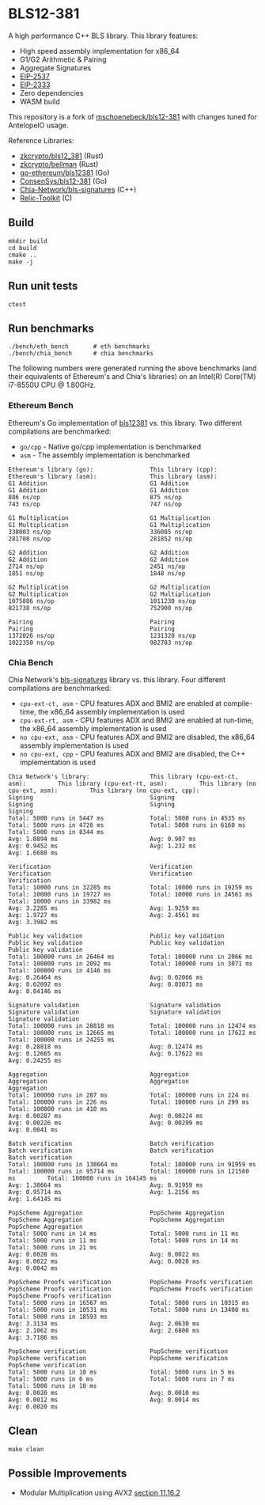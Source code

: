 # BLS12-381
A high performance C++ BLS library. This library features:

- High speed assembly implementation for x86_64
- G1/G2 Arithmetic & Pairing
- Aggregate Signatures
- [EIP-2537](https://eips.ethereum.org/EIPS/eip-2537)
- [EIP-2333](https://eips.ethereum.org/EIPS/eip-2333)
- Zero dependencies
- WASM build

This repository is a fork of [mschoenebeck/bls12-381](https://github.com/mschoenebeck/bls12-381) with changes tuned for AntelopeIO usage.

Reference Libraries:
- [zkcrypto/bls12_381](https://github.com/zkcrypto/bls12_381) (Rust)
- [zkcrypto/bellman](https://github.com/zkcrypto/bellman) (Rust)
- [go-ethereum/bls12381](https://github.com/ethereum/go-ethereum/tree/master/crypto/bls12381) (Go)
- [ConsenSys/bls12-381](https://github.com/ConsenSys/gnark-crypto/tree/master/ecc/bls12-381) (Go)
- [Chia-Network/bls-signatures](https://github.com/Chia-Network/bls-signatures) (C++)
- [Relic-Toolkit](https://github.com/relic-toolkit/relic) (C)

## Build
```
mkdir build
cd build
cmake ..
make -j
```

## Run unit tests
```
ctest
```

## Run benchmarks
```
./bench/eth_bench       # eth benchmarks
./bench/chia_bench      # chia benchmarks
```
The following numbers were generated running the above benchmarks (and their equivalents of Ethereum's and Chia's libraries) on an Intel(R) Core(TM) i7-8550U CPU @ 1.80GHz.

### Ethereum Bench
Ethereum's Go implementation of [bls12381](https://github.com/ethereum/go-ethereum/tree/master/crypto/bls12381) vs. this library. Two different compilations are benchmarked:
- `go/cpp` - Native go/cpp implementation is benchmarked
- `asm` - The assembly implementation is benchmarked
```
Ethereum's library (go):                This library (cpp):                     Ethereum's library (asm):               This library (asm):
G1 Addition                             G1 Addition                             G1 Addition                             G1 Addition
886 ns/op                               875 ns/op                               743 ns/op                               747 ns/op

G1 Multiplication                       G1 Multiplication                       G1 Multiplication                       G1 Multiplication
338003 ns/op                            336085 ns/op                            281708 ns/op                            281852 ns/op

G2 Addition                             G2 Addition                             G2 Addition                             G2 Addition
2714 ns/op                              2451 ns/op                              1851 ns/op                              1848 ns/op

G2 Multiplication                       G2 Multiplication                       G2 Multiplication                       G2 Multiplication
1075886 ns/op                           1011230 ns/op                           821738 ns/op                            752900 ns/op

Pairing                                 Pairing                                 Pairing                                 Pairing
1372026 ns/op                           1231320 ns/op                           1022350 ns/op                           982783 ns/op
```
### Chia Bench
Chia Network's [bls-signatures](https://github.com/Chia-Network/bls-signatures) library vs. this library. Four different compilations are benchmarked:
- `cpu-ext-ct, asm` - CPU features ADX and BMI2 are enabled at compile-time, the x86_64 assembly implementation is used
- `cpu-ext-rt, asm` - CPU features ADX and BMI2 are enabled at run-time, the x86_64 assembly implementation is used
- `no cpu-ext, asm` - CPU features ADX and BMI2 are disabled, the x86_64 assembly implementation is used
- `no cpu-ext, cpp` - CPU features ADX and BMI2 are disabled, the C++ implementation is used
```
Chia Network's library:                 This library (cpu-ext-ct, asm):         This library (cpu-ext-rt, asm):         This library (no cpu-ext, asm):         This library (no cpu-ext, cpp):
Signing                                 Signing                                 Signing                                 Signing                                 Signing
Total: 5000 runs in 5447 ms             Total: 5000 runs in 4535 ms             Total: 5000 runs in 4726 ms             Total: 5000 runs in 6160 ms             Total: 5000 runs in 8344 ms
Avg: 1.0894 ms                          Avg: 0.907 ms                           Avg: 0.9452 ms                          Avg: 1.232 ms                           Avg: 1.6688 ms

Verification                            Verification                            Verification                            Verification                            Verification
Total: 10000 runs in 32285 ms           Total: 10000 runs in 19259 ms           Total: 10000 runs in 19727 ms           Total: 10000 runs in 24561 ms           Total: 10000 runs in 33982 ms
Avg: 3.2285 ms                          Avg: 1.9259 ms                          Avg: 1.9727 ms                          Avg: 2.4561 ms                          Avg: 3.3982 ms

Public key validation                   Public key validation                   Public key validation                   Public key validation                   Public key validation
Total: 100000 runs in 26464 ms          Total: 100000 runs in 2066 ms           Total: 100000 runs in 2092 ms           Total: 100000 runs in 3071 ms           Total: 100000 runs in 4146 ms
Avg: 0.26464 ms                         Avg: 0.02066 ms                         Avg: 0.02092 ms                         Avg: 0.03071 ms                         Avg: 0.04146 ms

Signature validation                    Signature validation                    Signature validation                    Signature validation                    Signature validation
Total: 100000 runs in 28818 ms          Total: 100000 runs in 12474 ms          Total: 100000 runs in 12665 ms          Total: 100000 runs in 17622 ms          Total: 100000 runs in 24255 ms
Avg: 0.28818 ms                         Avg: 0.12474 ms                         Avg: 0.12665 ms                         Avg: 0.17622 ms                         Avg: 0.24255 ms

Aggregation                             Aggregation                             Aggregation                             Aggregation                             Aggregation
Total: 100000 runs in 287 ms            Total: 100000 runs in 224 ms            Total: 100000 runs in 226 ms            Total: 100000 runs in 299 ms            Total: 100000 runs in 410 ms
Avg: 0.00287 ms                         Avg: 0.00224 ms                         Avg: 0.00226 ms                         Avg: 0.00299 ms                         Avg: 0.0041 ms

Batch verification                      Batch verification                      Batch verification                      Batch verification                      Batch verification
Total: 100000 runs in 138664 ms         Total: 100000 runs in 91959 ms          Total: 100000 runs in 95714 ms          Total: 100000 runs in 121560 ms         Total: 100000 runs in 164145 ms
Avg: 1.38664 ms                         Avg: 0.91959 ms                         Avg: 0.95714 ms                         Avg: 1.2156 ms                         Avg: 1.64145 ms

PopScheme Aggregation                   PopScheme Aggregation                   PopScheme Aggregation                   PopScheme Aggregation                   PopScheme Aggregation
Total: 5000 runs in 14 ms               Total: 5000 runs in 11 ms               Total: 5000 runs in 11 ms               Total: 5000 runs in 14 ms               Total: 5000 runs in 21 ms
Avg: 0.0028 ms                          Avg: 0.0022 ms                          Avg: 0.0022 ms                          Avg: 0.0028 ms                          Avg: 0.0042 ms

PopScheme Proofs verification           PopScheme Proofs verification           PopScheme Proofs verification           PopScheme Proofs verification           PopScheme Proofs verification
Total: 5000 runs in 16567 ms            Total: 5000 runs in 10315 ms            Total: 5000 runs in 10531 ms            Total: 5000 runs in 13400 ms            Total: 5000 runs in 18593 ms
Avg: 3.3134 ms                          Avg: 2.0630 ms                          Avg: 2.1062 ms                          Avg: 2.6800 ms                          Avg: 3.7186 ms

PopScheme verification                  PopScheme verification                  PopScheme verification                  PopScheme verification                  PopScheme verification
Total: 5000 runs in 10 ms               Total: 5000 runs in 5 ms                Total: 5000 runs in 6 ms                Total: 5000 runs in 7 ms                Total: 5000 runs in 10 ms
Avg: 0.0020 ms                          Avg: 0.0010 ms                          Avg: 0.0012 ms                          Avg: 0.0014 ms                          Avg: 0.0020 ms
```

## Clean
```
make clean
```

## Possible Improvements
- Modular Multiplication using AVX2 [section 11.16.2](https://www.cs.princeton.edu/courses/archive/spr18/cos217/reading/x86-64-opt.pdf)
